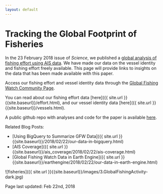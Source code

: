 ```yaml
---
layout: default
---
```


# Tracking the Global Footprint of Fisheries

In the 23 February 2018 issue of _Science_, we published a [global analysis of fishing effort using AIS data](http://science.sciencemag.org/cgi/doi/10.1126/science.aao1118). We have made our data on the vessel identity and fishing effort freely available. This page will provide links to insights on the data that has been made available with this paper.

Access our fishing effort and vessel identity data through the [Global Fishing Watch Community Page](https://globalfishingwatch.force.com/gfw/s/data_download).

You can read about our fishing effort data [here]({{ site.url }}{{site.baseurl}}/effort.html), and our vessel identity data [here]({{ site.url }}{{site.baseurl}}/vessels.html).

A public github repo with analyses and code for the paper is available [here](https://github.com/GlobalFishingWatch/Global-Footprint-of-Fisheries).

Related Blog Posts:

 - [Using BigQuery to Summarize GFW Data]({{ site.url }}{{site.baseurl}}/2018/02/22/our-data-in-bigquery.html)
 - [AIS Coverage]({{ site.url }}{{site.baseurl}}/ais_coverage/2018/02/22/ais-coverage.html)
 - [Global Fishing Watch Data in Earth Engine]({{ site.url }}{{site.baseurl}}/earthengine/2018/02/22/our-data-in-earth-engine.html)

![fisheries]({{ site.url }}{{site.baseurl}}/images/3.GlobalFishingActivity-dark.jpg)


 Page last updated: Feb 22nd, 2018


